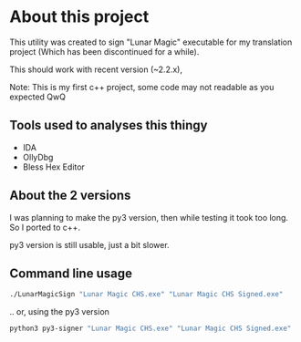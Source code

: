 ﻿# About this project
This utility was created to sign "Lunar Magic" executable for my translation project (Which has been discontinued for a while).

This should work with recent version (~2.2.x), 

Note: This is my first c++ project, some code may not readable as you expected QwQ

## Tools used to analyses this thingy
* IDA
* OllyDbg
* Bless Hex Editor

## About the 2 versions
I was planning to make the py3 version, then while testing it took too long. So I ported to c++.

py3 version is still usable, just a bit slower.

## Command line usage
```bash
./LunarMagicSign "Lunar Magic CHS.exe" "Lunar Magic CHS Signed.exe"
```
.. or, using the py3 version
```bash
python3 py3-signer "Lunar Magic CHS.exe" "Lunar Magic CHS Signed.exe"
```
